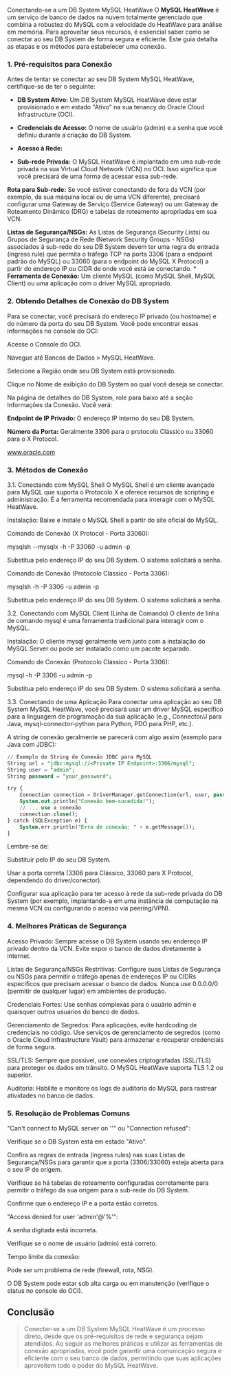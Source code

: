 Conectando-se a um DB System MySQL HeatWave
O **MySQL HeatWave** é um serviço de banco de dados na nuvem totalmente gerenciado que combina a robustez do MySQL com a velocidade do HeatWave para análise em memória. Para aproveitar seus recursos, é essencial saber como se conectar ao seu DB System de forma segura e eficiente. Este guia detalha as etapas e os métodos para estabelecer uma conexão.

### 1. Pré-requisitos para Conexão
Antes de tentar se conectar ao seu DB System MySQL HeatWave, certifique-se de ter o seguinte:

* **DB System Ativo:** Um DB System MySQL HeatWave deve estar provisionado e em estado "Ativo" na sua tenancy do Oracle Cloud Infrastructure (OCI).

* **Credenciais de Acesso:** O nome de usuário (admin) e a senha que você definiu durante a criação do DB System.

* **Acesso à Rede:**

* **Sub-rede Privada:** O MySQL HeatWave é implantado em uma sub-rede privada na sua Virtual Cloud Network (VCN) no OCI. Isso significa que você precisará de uma forma de acessar essa sub-rede.

**Rota para Sub-rede:** Se você estiver conectando de fora da VCN (por exemplo, da sua máquina local ou de uma VCN diferente), precisará configurar uma Gateway de Serviço (Service Gateway) ou um Gateway de Roteamento Dinâmico (DRG) e tabelas de roteamento apropriadas em sua VCN.

**Listas de Segurança/NSGs:** As Listas de Segurança (Security Lists) ou Grupos de Segurança de Rede (Network Security Groups - NSGs) associados à sub-rede do seu DB System devem ter uma regra de entrada (ingress rule) que permita o tráfego TCP na porta 3306 (para o endpoint padrão do MySQL) ou 33060 (para o endpoint do MySQL X Protocol) a partir do endereço IP ou CIDR de onde você está se conectando.
*
**Ferramenta de Conexão:** Um cliente MySQL (como MySQL Shell, MySQL Client) ou uma aplicação com o driver MySQL apropriado.

### 2. Obtendo Detalhes de Conexão do DB System
Para se conectar, você precisará do endereço IP privado (ou hostname) e do número da porta do seu DB System. Você pode encontrar essas informações no console do OCI:

Acesse o Console do OCI.

Navegue até Bancos de Dados > MySQL HeatWave.

Selecione a Região onde seu DB System está provisionado.

Clique no Nome de exibição do DB System ao qual você deseja se conectar.

Na página de detalhes do DB System, role para baixo até a seção Informações da Conexão. Você verá:

**Endpoint de IP Privado:** O endereço IP interno do seu DB System.

**Número da Porta:** Geralmente 3306 para o protocolo Clássico ou 33060 para o X Protocol.



www.oracle.com
### 3. Métodos de Conexão
3.1. Conectando com MySQL Shell
O MySQL Shell é um cliente avançado para MySQL que suporta o Protocolo X e oferece recursos de scripting e administração. É a ferramenta recomendada para interagir com o MySQL HeatWave.

Instalação: Baixe e instale o MySQL Shell a partir do site oficial do MySQL.

Comando de Conexão (X Protocol - Porta 33060):

mysqlsh --mysqlx -h <Private IP Endpoint> -P 33060 -u admin -p

Substitua <Private IP Endpoint> pelo endereço IP do seu DB System. O sistema solicitará a senha.

Comando de Conexão (Protocolo Clássico - Porta 3306):

mysqlsh -h <Private IP Endpoint> -P 3306 -u admin -p

Substitua <Private IP Endpoint> pelo endereço IP do seu DB System. O sistema solicitará a senha.

3.2. Conectando com MySQL Client (Linha de Comando)
O cliente de linha de comando mysql é uma ferramenta tradicional para interagir com o MySQL.

Instalação: O cliente mysql geralmente vem junto com a instalação do MySQL Server ou pode ser instalado como um pacote separado.

Comando de Conexão (Protocolo Clássico - Porta 3306):

mysql -h <Private IP Endpoint> -P 3306 -u admin -p

Substitua <Private IP Endpoint> pelo endereço IP do seu DB System. O sistema solicitará a senha.

3.3. Conectando de uma Aplicação
Para conectar uma aplicação ao seu DB System MySQL HeatWave, você precisará usar um driver MySQL específico para a linguagem de programação da sua aplicação (e.g., Connector/J para Java, mysql-connector-python para Python, PDO para PHP, etc.).

A string de conexão geralmente se parecerá com algo assim (exemplo para Java com JDBC):
```sql
// Exemplo de String de Conexão JDBC para MySQL
String url = "jdbc:mysql://<Private IP Endpoint>:3306/mysql";
String user = "admin";
String password = "your_password";

try {
    Connection connection = DriverManager.getConnection(url, user, password);
    System.out.println("Conexão bem-sucedida!");
    // ... use a conexão
    connection.close();
} catch (SQLException e) {
    System.err.println("Erro de conexão: " + e.getMessage());
}
```
Lembre-se de:

Substituir <Private IP Endpoint> pelo IP do seu DB System.

Usar a porta correta (3306 para Clássico, 33060 para X Protocol, dependendo do driver/conector).

Configurar sua aplicação para ter acesso à rede da sub-rede privada do DB System (por exemplo, implantando-a em uma instância de computação na mesma VCN ou configurando o acesso via peering/VPN).

### 4. Melhores Práticas de Segurança
Acesso Privado: Sempre acesse o DB System usando seu endereço IP privado dentro da VCN. Evite expor o banco de dados diretamente à internet.

Listas de Segurança/NSGs Restritivas: Configure suas Listas de Segurança ou NSGs para permitir o tráfego apenas de endereços IP ou CIDRs específicos que precisam acessar o banco de dados. Nunca use 0.0.0.0/0 (permitir de qualquer lugar) em ambientes de produção.

Credenciais Fortes: Use senhas complexas para o usuário admin e quaisquer outros usuários do banco de dados.

Gerenciamento de Segredos: Para aplicações, evite hardcoding de credenciais no código. Use serviços de gerenciamento de segredos (como o Oracle Cloud Infrastructure Vault) para armazenar e recuperar credenciais de forma segura.

SSL/TLS: Sempre que possível, use conexões criptografadas (SSL/TLS) para proteger os dados em trânsito. O MySQL HeatWave suporta TLS 1.2 ou superior.

Auditoria: Habilite e monitore os logs de auditoria do MySQL para rastrear atividades no banco de dados.

### 5. Resolução de Problemas Comuns
"Can't connect to MySQL server on ''" ou "Connection refused":

Verifique se o DB System está em estado "Ativo".

Confira as regras de entrada (ingress rules) nas suas Listas de Segurança/NSGs para garantir que a porta (3306/33060) esteja aberta para o seu IP de origem.

Verifique se há tabelas de roteamento configuradas corretamente para permitir o tráfego da sua origem para a sub-rede do DB System.

Confirme que o endereço IP e a porta estão corretos.

"Access denied for user 'admin'@'%'":

A senha digitada está incorreta.

Verifique se o nome de usuário (admin) está correto.

Tempo limite da conexão:

Pode ser um problema de rede (firewall, rota, NSG).

O DB System pode estar sob alta carga ou em manutenção (verifique o status no console do OCI).

## Conclusão
>Conectar-se a um DB System MySQL HeatWave é um processo direto, desde que os pré-requisitos de rede e segurança sejam atendidos. Ao seguir as melhores práticas e utilizar as ferramentas de conexão apropriadas, você pode garantir uma comunicação segura e eficiente com o seu banco de dados, permitindo que suas aplicações aproveitem todo o poder do MySQL HeatWave.
